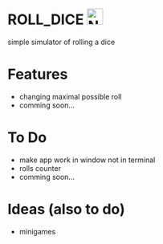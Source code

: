 # ROLL_DICE <a href="https://emoji.gg/emoji/6630-na-dicepurple"><img src="https://cdn3.emoji.gg/emojis/6630-na-dicepurple.png" width="32px" height="32px" alt="NA_DicePurple_"></a>
simple simulator of rolling a dice
# Features
- changing maximal possible roll
- comming soon...
# To Do
- make app work in window not in terminal
- rolls counter
- comming soon...
# Ideas (also to do)
- minigames
